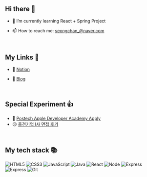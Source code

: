 ## Hi there 👋

<!-- - 🔭 I’m currently working on ... -->
- 🌱 I’m currently learning React + Spring Project
<!-- - 👯 I’m looking to collaborate on ... -->
<!-- - 🤔 I’m looking for help with ... -->
<!-- - 💬 Ask me about ... -->
- 📫 How to reach me: seongchan_@naver.com
<!-- - 😄 Pronouns: ... -->
<!-- - ⚡ Fun fact: ... -->

<br />
<h2> My Links 🔗 </h2>   

- 📃 [Notion](https://www.notion.so/HS-ead5a5d6a41a4116b63d4ec5bf830253)   

- 📖 [Blog](https://hseongchan2.tistory.com/)

<br />
<h2> Special Experiment 👍 </h2>  

- 🎉 [Postech Apple Developer Academy Apply](https://github.com/Hschan2/Postech-Apple-Developer-Academy)   
- 😥 [중견기업 I사 면접 후기](https://github.com/Hschan2/Experiment-Job_knowledge/blob/main/I%EC%82%AC%20%EB%A9%B4%EC%A0%91%20%ED%9B%84%EA%B8%B0.md)

<br />
<h2> My tech stack 📚 </h2>

![HTML5](https://img.shields.io/badge/-HTML5-F05032?style=for-the-badge&logo=html5&logoColor=ffffff)
![CSS3](https://img.shields.io/badge/-CSS3-007ACC?style=for-the-badge&logo=css3)
![JavaScript](https://img.shields.io/badge/-JavaScript-%23F7DF1C?style=for-the-badge&logo=javascript&logoColor=000000&labelColor=%23F7DF1C&color=%23FFCE5A)
![Java](https://img.shields.io/badge/Java-ED8B00?style=for-the-badge&logo=java&logoColor=white)
![React](https://img.shields.io/badge/-React-222222?style=for-the-badge&logo=react)
![Node](https://img.shields.io/badge/-Nodejs-43853d?style=for-the-badge&logo=Node.js&logoColor=white)
![Express](https://img.shields.io/badge/Express.js-404D59?style=for-the-badge)
![Express](https://img.shields.io/badge/MySQL-00000F?style=for-the-badge&logo=mysql&logoColor=white)
![Git](https://img.shields.io/badge/-Git-F05032?style=for-the-badge&logo=git&logoColor=ffffff)

<br/>

